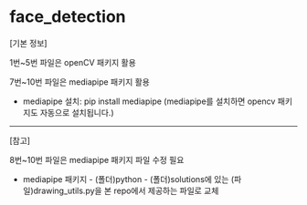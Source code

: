 # face_detection

[기본 정보]

1번~5번 파일은 openCV 패키지 활용

7번~10번 파일은 mediapipe 패키지 활용

- mediapipe 설치: pip install mediapipe
(mediapipe를 설치하면 opencv 패키지도 자동으로 설치됩니다.)
---

[참고]

8번~10번 파일은 mediapipe 패키지 파일 수정 필요

- mediapipe 패키지 - (폴더)python - (폴더)solutions에 있는 (파일)drawing_utils.py을 본 repo에서 제공하는 파일로 교체
  

